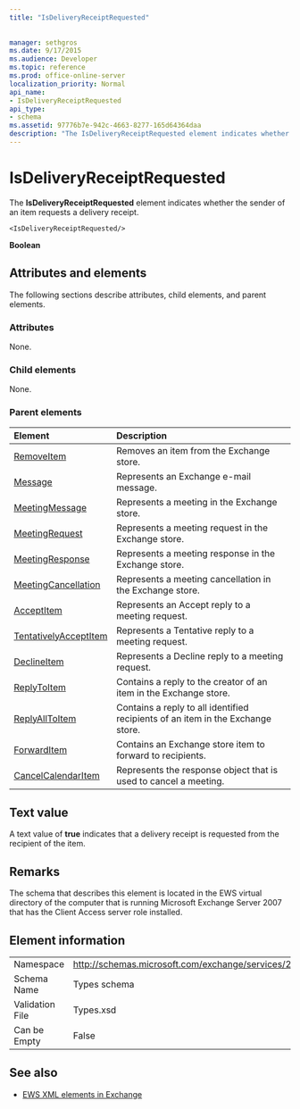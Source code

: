 ```yaml
---
title: "IsDeliveryReceiptRequested"
 
 
manager: sethgros
ms.date: 9/17/2015
ms.audience: Developer
ms.topic: reference
ms.prod: office-online-server
localization_priority: Normal
api_name:
- IsDeliveryReceiptRequested
api_type:
- schema
ms.assetid: 97776b7e-942c-4663-8277-165d64364daa
description: "The IsDeliveryReceiptRequested element indicates whether the sender of an item requests a delivery receipt."
---
```


# IsDeliveryReceiptRequested

The **IsDeliveryReceiptRequested** element indicates whether the sender of an item requests a delivery receipt. 
  
```
<IsDeliveryReceiptRequested/>
```

 **Boolean**
## Attributes and elements

The following sections describe attributes, child elements, and parent elements.
  
### Attributes

None.
  
### Child elements

None.
  
### Parent elements

|**Element**|**Description**|
|:-----|:-----|
|[RemoveItem](removeitem.md) <br/> |Removes an item from the Exchange store.  <br/> |
|[Message](message-ex15websvcsotherref.md) <br/> |Represents an Exchange e-mail message.  <br/> |
|[MeetingMessage](meetingmessage.md) <br/> |Represents a meeting in the Exchange store.  <br/> |
|[MeetingRequest](meetingrequest.md) <br/> |Represents a meeting request in the Exchange store.  <br/> |
|[MeetingResponse](meetingresponse.md) <br/> |Represents a meeting response in the Exchange store.  <br/> |
|[MeetingCancellation](meetingcancellation.md) <br/> |Represents a meeting cancellation in the Exchange store.  <br/> |
|[AcceptItem](acceptitem.md) <br/> |Represents an Accept reply to a meeting request.  <br/> |
|[TentativelyAcceptItem](tentativelyacceptitem.md) <br/> |Represents a Tentative reply to a meeting request.  <br/> |
|[DeclineItem](declineitem.md) <br/> |Represents a Decline reply to a meeting request.  <br/> |
|[ReplyToItem](replytoitem.md) <br/> |Contains a reply to the creator of an item in the Exchange store.  <br/> |
|[ReplyAllToItem](replyalltoitem.md) <br/> |Contains a reply to all identified recipients of an item in the Exchange store.  <br/> |
|[ForwardItem](forwarditem.md) <br/> |Contains an Exchange store item to forward to recipients.  <br/> |
|[CancelCalendarItem](cancelcalendaritem.md) <br/> |Represents the response object that is used to cancel a meeting.  <br/> |
   
## Text value

A text value of **true** indicates that a delivery receipt is requested from the recipient of the item. 
  
## Remarks

The schema that describes this element is located in the EWS virtual directory of the computer that is running Microsoft Exchange Server 2007 that has the Client Access server role installed.
  
## Element information

|||
|:-----|:-----|
|Namespace  <br/> |http://schemas.microsoft.com/exchange/services/2006/types  <br/> |
|Schema Name  <br/> |Types schema  <br/> |
|Validation File  <br/> |Types.xsd  <br/> |
|Can be Empty  <br/> |False  <br/> |
   
## See also



- [EWS XML elements in Exchange](ews-xml-elements-in-exchange.md)

